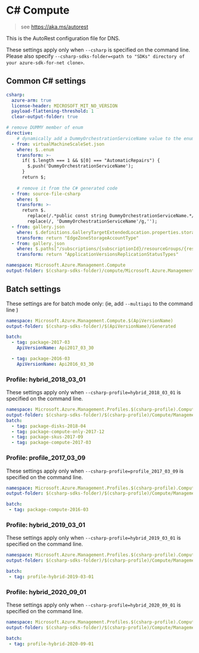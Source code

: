 # C# Compute

> see https://aka.ms/autorest

This is the AutoRest configuration file for DNS.

These settings apply only when `--csharp` is specified on the command line.
Please also specify `--csharp-sdks-folder=<path to "SDKs" directory of your azure-sdk-for-net clone>`.

## Common C# settings

``` yaml $(csharp)
csharp:
  azure-arm: true
  license-header: MICROSOFT_MIT_NO_VERSION
  payload-flattening-threshold: 1
  clear-output-folder: true

# remove DUMMY member of enum
directive:
    # dynamically add a DummyOrchestrationServiceName value to the enum 
  - from: virtualMachineScaleSet.json
    where: $..enum
    transform: >-
      if( $.length === 1 && $[0] === "AutomaticRepairs") { 
        $.push('DummyOrchestrationServiceName');
      }
      return $;
    
    # remove it from the C# generated code
  - from: source-file-csharp
    where: $ 
    transform: >-
      return $.
        replace(/.*public const string DummyOrchestrationServiceName.*/g,'').
        replace(/, 'DummyOrchestrationServiceName'/g,'');
  - from: gallery.json
    where: $.definitions.GalleryTargetExtendedLocation.properties.storageAccountType["x-ms-enum"].name
    transform: return "EdgeZoneStorageAccountType"
  - from: gallery.json
    where: $.paths["/subscriptions/{subscriptionId}/resourceGroups/{resourceGroupName}/providers/Microsoft.Compute/galleries/{galleryName}/applications/{galleryApplicationName}/versions/{galleryApplicationVersionName}"].get.parameters[5]["x-ms-enum"].name
    transform: return "ApplicationVersionsReplicationStatusTypes"
```

``` yaml $(csharp) && !$(multiapi) && !$(csharp-profile)
namespace: Microsoft.Azure.Management.Compute
output-folder: $(csharp-sdks-folder)/compute/Microsoft.Azure.Management.Compute/src/Generated
```

## Batch settings
These settings are for batch mode only: (ie, add `--multiapi` to the command line )

```yaml $(multiapi)
namespace: Microsoft.Azure.Management.Compute.$(ApiVersionName)
output-folder: $(csharp-sdks-folder)/$(ApiVersionName)/Generated

batch:
  - tag: package-2017-03
    ApiVersionName: Api2017_03_30

  - tag: package-2016-03
    ApiVersionName: Api2016_03_30
```


### Profile: hybrid_2018_03_01

These settings apply only when `--csharp-profile=hybrid_2018_03_01` is specified on the command line.

```yaml $(csharp-profile)=='hybrid_2018_03_01'
namespace: Microsoft.Azure.Management.Profiles.$(csharp-profile).Compute
output-folder: $(csharp-sdks-folder)/$(csharp-profile)/Compute/Management.Compute/Generated
batch:
  - tag: package-disks-2018-04
  - tag: package-compute-only-2017-12
  - tag: package-skus-2017-09
  - tag: package-compute-2017-03
```

### Profile: profile_2017_03_09

These settings apply only when `--csharp-profile=profile_2017_03_09` is specified on the command line.

``` yaml $(csharp-profile)=='profile_2017_03_09'
namespace: Microsoft.Azure.Management.Profiles.$(csharp-profile).Compute
output-folder: $(csharp-sdks-folder)/$(csharp-profile)/Compute/Management.Compute/Generated

batch:
 - tag: package-compute-2016-03
 ```

### Profile: hybrid_2019_03_01

These settings apply only when `--csharp-profile=hybrid_2019_03_01` is specified on the command line.

``` yaml $(csharp-profile)=='hybrid_2019_03_01'
namespace: Microsoft.Azure.Management.Profiles.$(csharp-profile).Compute
output-folder: $(csharp-sdks-folder)/$(csharp-profile)/Compute/Management.Compute/Generated

batch:
 - tag: profile-hybrid-2019-03-01
 ```

### Profile: hybrid_2020_09_01

These settings apply only when `--csharp-profile=hybrid_2020_09_01` is specified on the command line.

``` yaml $(csharp-profile)=='hybrid_2020_09_01'
namespace: Microsoft.Azure.Management.Profiles.$(csharp-profile).Compute
output-folder: $(csharp-sdks-folder)/$(csharp-profile)/Compute/Management.Compute/Generated

batch:
 - tag: profile-hybrid-2020-09-01
 ```